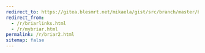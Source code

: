 ```yaml
---
redirect_to: https://gitea.blesmrt.net/mikaela/gist/src/branch/master/briar
redirect_from:
  - /r/briarlinks.html
  - /r/mybriar.html
permalink: /r/briar2.html
sitemap: false
---
```

